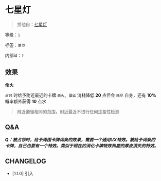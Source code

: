 # 七星灯

> 捏他自：[七星灯](https://baike.baidu.com/item/%E4%B8%83%E6%98%9F%E7%81%AF/1118855)

等级：`1`

标签：`单位`

内部id：`?`

## 效果

**命火**

`占领` 时给予附近最近的卡牌 `命火`。`蔓延` 消耗降低 **20** 点但会 `耗尽` 自身，还有 **10%** 概率额外获得 **10** 点水

> 附近遵循相同的范围，附近最近不进行任何连接性检测
## Q&A

***Q：被占领时，给予周围卡牌词条的效果，需要一个通用UX特效。被给予词条的卡牌，自己也要有一个特效。类似于现在的消化卡牌特效和鹿的厚皮消失的特效。***
## CHANGELOG

- [1.1.0] 引入